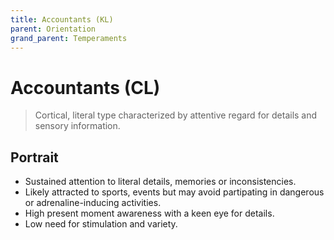 ```yaml
---
title: Accountants (KL)
parent: Orientation
grand_parent: Temperaments
---
```


# Accountants (CL)

>Cortical, literal type characterized by attentive regard for details and sensory information.

## Portrait

* Sustained attention to literal details, memories or inconsistencies.
* Likely attracted to sports, events but may avoid partipating in dangerous or adrenaline-inducing activities.
* High present moment awareness with a keen eye for details.
* Low need for stimulation and variety.